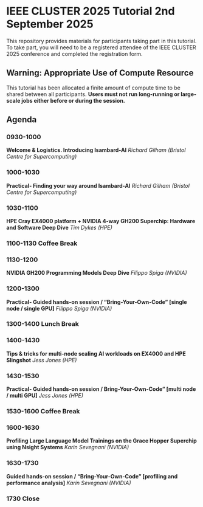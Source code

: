 # IEEE CLUSTER 2025 Tutorial 2nd September 2025

This repository provides materials for participants taking part in this tutorial. To take part, you will need to be a registered attendee of the IEEE CLUSTER 2025 conference and completed the registration form.

## Warning: Appropriate Use of Compute Resource

This tutorial has been allocated a finite amount of compute time to be shared between all participants. **Users must not run long-running or large-scale jobs either before or during the session.** 

## Agenda

### 0930-1000
**Welcome & Logistics. Introducing Isambard-AI** *Richard Gilham (Bristol Centre for Supercomputing)*

### 1000-1030
**Practical- Finding your way around Isambard-AI** *Richard Gilham (Bristol Centre for Supercomputing)*

### 1030-1100
**HPE Cray EX4000 platform + NVIDIA 4-way GH200 Superchip: Hardware and Software Deep Dive** *Tim Dykes (HPE)*

### 1100-1130 Coffee Break

### 1130-1200
**NVIDIA GH200 Programming Models Deep Dive** *Filippo Spiga (NVIDIA)*

### 1200-1300
**Practical- Guided hands-on session / “Bring-Your-Own-Code” [single node / single GPU]** *Filippo Spiga (NVIDIA)*

### 1300-1400 Lunch Break

### 1400-1430
**Tips & tricks for multi-node scaling AI workloads on EX4000 and HPE Slingshot** *Jess Jones (HPE)*

### 1430-1530
**Practical- Guided hands-on session / Bring-Your-Own-Code” [multi node / multi GPU]** *Jess Jones (HPE)*

### 1530-1600 Coffee Break

### 1600-1630
**Profiling Large Language Model Trainings on the Grace Hopper Superchip using Nsight Systems** *Karin Sevegnani (NVIDIA)*

### 1630-1730
**Guided hands-on session / “Bring-Your-Own-Code” [profiling and performance analysis]** *Karin Sevegnani (NVIDIA)*

### 1730 Close